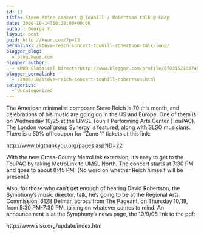 ```yaml
---
id: 13
title: Steve Reich concert @ Touhill / Robertson talk @ Loop
date: 2006-10-14T16:38:00+00:00
author: George Y.
layout: post
guid: http://kwur.com/?p=13
permalink: /steve-reich-concert-touhill-robertson-talk-loop/
blogger_blog:
  - blog.kwur.com
blogger_author:
  - KWUR Classical Directorhttp://www.blogger.com/profile/07031521837492667839noreply@blogger.com
blogger_permalink:
  - /2006/10/steve-reich-concert-touhill-robertson.html
categories:
  - Uncategorized
---
```

<div class="pf-content">
  <p>
    The American minimalist composer Steve Reich is 70 this month, and celebrations of his music are going on in the US and Europe. One of them is on Wednesday 10/25 at the UMSL Touhill Performing Arts Center (TouPAC). The London vocal group Synergy is featured, along with SLSO musicians. There is a 50% off coupon for “Zone 1” tickets at this link:
  </p>
  
  <p>
    http://www.bigthankyou.org/pages.asp?ID=22
  </p>
  
  <p>
    With the new Cross-County MetroLink extension, it’s easy to get to the TouPAC by taking MetroLink to UMSL North. The concert starts at 7:30 PM and goes to about 8:45 PM. (No word on whether Reich himself will be present.)
  </p>
  
  <p>
    Also, for those who can’t get enough of hearing David Robertson, the Symphony’s music director, talk, he’s going to be at the Regional Arts Commission, 6128 Delmar, across from The Pageant, on Thursday 10/19, from 5:30 PM-7:30 PM, talking on whatever comes to mind. An announcement is at the Symphony’s news page, the 10/9/06 link to the pdf:
  </p>
  
  <p>
    http://www.slso.org/update/index.htm
  </p>
</div>